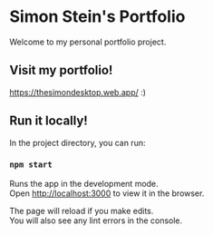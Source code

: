 # Simon Stein's Portfolio

Welcome to my personal portfolio project.

## Visit my portfolio!

https://thesimondesktop.web.app/ :)

## Run it locally!

In the project directory, you can run:

### `npm start`

Runs the app in the development mode.\
Open [http://localhost:3000](http://localhost:3000) to view it in the browser.

The page will reload if you make edits.\
You will also see any lint errors in the console.

